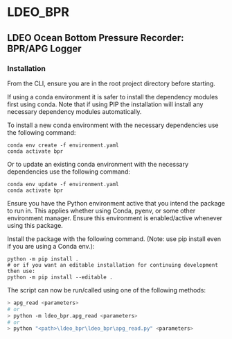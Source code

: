 # LDEO_BPR

## LDEO Ocean Bottom Pressure Recorder: BPR/APG Logger

### Installation

From the CLI, ensure you are in the root project directory before starting.

If using a conda environment it is safer to install the dependency modules first using conda. Note that if using PIP the installation will install any necessary dependency modules automatically.

To install a new conda environment with the necessary dependencies use the following command:

```shell
conda env create -f environment.yaml
conda activate bpr
```

Or to update an existing conda environment with the necessary dependencies use the following command:

```shell
conda env update -f environment.yaml
conda activate bpr
```

Ensure you have the Python environment active that you intend the package to run in. This applies whether using Conda, pyenv, or some other environment manager. Ensure this environment is enabled/active whenever using this package.

Install the package with the following command. (Note: use pip install even if you are using a Conda env.):

```shell
python -m pip install .
# or if you want an editable installation for continuing development then use:
python -m pip install --editable .
```

The script can now be run/called using one of the following methods:

```sh
> apg_read <parameters>
# or
> python -m ldeo_bpr.apg_read <parameters>
# or
> python "<path>\ldeo_bpr\ldeo_bpr\apg_read.py" <parameters>
```
